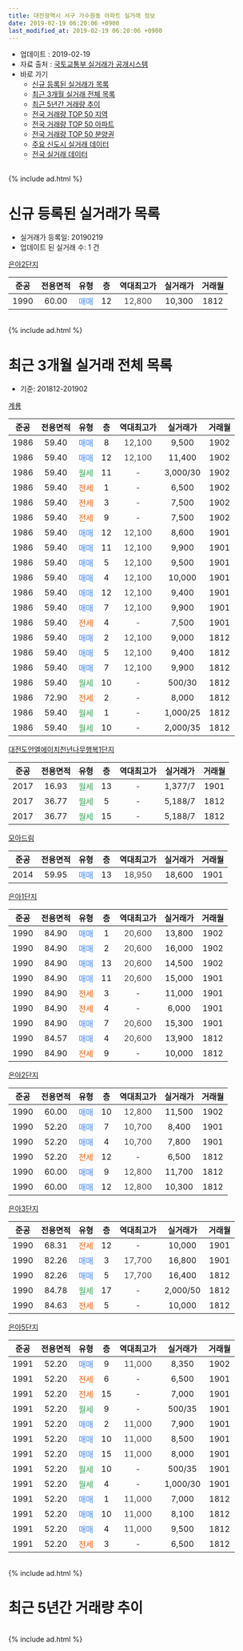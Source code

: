 ```yaml
---
title: 대전광역시 서구 가수원동 아파트 실거래 정보
date: 2019-02-19 06:20:06 +0900
last_modified_at: 2019-02-19 06:20:06 +0900
---
```


* 업데이트 : 2019-02-19
* 자료 출처 : [국토교통부 실거래가 공개시스템](http://rt.molit.go.kr)
* 바로 가기
    * [신규 등록된 실거래가 목록](#신규-등록된-실거래가-목록)
    * [최근 3개월 실거래 전체 목록](#최근-3개월-실거래-전체-목록)
    * [최근 5년간 거래량 추이](#최근-5년간-거래량-추이)
    * [전국 거래량 TOP 50 지역](https://inasie.github.io/apt-trade-info/최근-3개월-전국에서-가장-거래가-많이-발생한-지역)
    * [전국 거래량 TOP 50 아파트](https://inasie.github.io/apt-trade-info/최근-3개월-전국에서-가장-거래가-많이-발생한-아파트)
    * [전국 거래량 TOP 50 분양권](https://inasie.github.io/apt-trade-info/최근-3개월-전국에서-가장-거래가-많이-발생한-분양권)
    * [주요 신도시 실거래 데이터](https://inasie.github.io/apt-trade-info/주요-신도시)
    * [전국 실거래 데이터](https://inasie.github.io/apt-trade-info/전국)
<br>
{% include ad.html %}
<br>

# 신규 등록된 실거래가 목록
* 실거래가 등록일: 20190219
* 업데이트 된 실거래 수: 1 건


[은아2단지](https://search.naver.com/search.naver?query=%EB%8C%80%EC%A0%84%EA%B4%91%EC%97%AD%EC%8B%9C+%EC%84%9C%EA%B5%AC+%EA%B0%80%EC%88%98%EC%9B%90%EB%8F%99+%EC%9D%80%EC%95%842%EB%8B%A8%EC%A7%80)

|준공|전용면적|유형|층|역대최고가|실거래가|거래월|
|:---:|:---:|:---:|:---:|:---:|:---:|:---:|
|1990|60.00|<span style="color:#4285f3">매매</span>|12|<span style="color:#444444">12,800</span>|10,300|1812|


<br>
{% include ad.html %}
<br>

# 최근 3개월 실거래 전체 목록
* 기준: 201812-201902


[계룡](https://search.naver.com/search.naver?query=%EB%8C%80%EC%A0%84%EA%B4%91%EC%97%AD%EC%8B%9C+%EC%84%9C%EA%B5%AC+%EA%B0%80%EC%88%98%EC%9B%90%EB%8F%99+%EA%B3%84%EB%A3%A1)

|준공|전용면적|유형|층|역대최고가|실거래가|거래월|
|:---:|:---:|:---:|:---:|:---:|:---:|:---:|
|1986|59.40|<span style="color:#4285f3">매매</span>|8|<span style="color:#444444">12,100</span>|9,500|1902|
|1986|59.40|<span style="color:#4285f3">매매</span>|12|<span style="color:#444444">12,100</span>|11,400|1902|
|1986|59.40|<span style="color:#34a853">월세</span>|11|<span style="color:#444444">-</span>|3,000/30|1902|
|1986|59.40|<span style="color:#ff5a00">전세</span>|1|<span style="color:#444444">-</span>|6,500|1902|
|1986|59.40|<span style="color:#ff5a00">전세</span>|3|<span style="color:#444444">-</span>|7,500|1902|
|1986|59.40|<span style="color:#ff5a00">전세</span>|9|<span style="color:#444444">-</span>|7,500|1902|
|1986|59.40|<span style="color:#4285f3">매매</span>|12|<span style="color:#444444">12,100</span>|8,600|1901|
|1986|59.40|<span style="color:#4285f3">매매</span>|11|<span style="color:#444444">12,100</span>|9,900|1901|
|1986|59.40|<span style="color:#4285f3">매매</span>|5|<span style="color:#444444">12,100</span>|9,500|1901|
|1986|59.40|<span style="color:#4285f3">매매</span>|4|<span style="color:#444444">12,100</span>|10,000|1901|
|1986|59.40|<span style="color:#4285f3">매매</span>|12|<span style="color:#444444">12,100</span>|9,400|1901|
|1986|59.40|<span style="color:#4285f3">매매</span>|7|<span style="color:#444444">12,100</span>|9,900|1901|
|1986|59.40|<span style="color:#ff5a00">전세</span>|4|<span style="color:#444444">-</span>|7,500|1901|
|1986|59.40|<span style="color:#4285f3">매매</span>|2|<span style="color:#444444">12,100</span>|9,000|1812|
|1986|59.40|<span style="color:#4285f3">매매</span>|5|<span style="color:#444444">12,100</span>|9,400|1812|
|1986|59.40|<span style="color:#4285f3">매매</span>|7|<span style="color:#444444">12,100</span>|9,900|1812|
|1986|59.40|<span style="color:#34a853">월세</span>|10|<span style="color:#444444">-</span>|500/30|1812|
|1986|72.90|<span style="color:#ff5a00">전세</span>|2|<span style="color:#444444">-</span>|8,000|1812|
|1986|59.40|<span style="color:#34a853">월세</span>|1|<span style="color:#444444">-</span>|1,000/25|1812|
|1986|59.40|<span style="color:#34a853">월세</span>|10|<span style="color:#444444">-</span>|2,000/35|1812|

[대전도안엘에이치천년나무행복1단지](https://search.naver.com/search.naver?query=%EB%8C%80%EC%A0%84%EA%B4%91%EC%97%AD%EC%8B%9C+%EC%84%9C%EA%B5%AC+%EA%B0%80%EC%88%98%EC%9B%90%EB%8F%99+%EB%8C%80%EC%A0%84%EB%8F%84%EC%95%88%EC%97%98%EC%97%90%EC%9D%B4%EC%B9%98%EC%B2%9C%EB%85%84%EB%82%98%EB%AC%B4%ED%96%89%EB%B3%B51%EB%8B%A8%EC%A7%80)

|준공|전용면적|유형|층|역대최고가|실거래가|거래월|
|:---:|:---:|:---:|:---:|:---:|:---:|:---:|
|2017|16.93|<span style="color:#34a853">월세</span>|13|<span style="color:#444444">-</span>|1,377/7|1901|
|2017|36.77|<span style="color:#34a853">월세</span>|5|<span style="color:#444444">-</span>|5,188/7|1812|
|2017|36.77|<span style="color:#34a853">월세</span>|15|<span style="color:#444444">-</span>|5,188/7|1812|

[모아드림](https://search.naver.com/search.naver?query=%EB%8C%80%EC%A0%84%EA%B4%91%EC%97%AD%EC%8B%9C+%EC%84%9C%EA%B5%AC+%EA%B0%80%EC%88%98%EC%9B%90%EB%8F%99+%EB%AA%A8%EC%95%84%EB%93%9C%EB%A6%BC)

|준공|전용면적|유형|층|역대최고가|실거래가|거래월|
|:---:|:---:|:---:|:---:|:---:|:---:|:---:|
|2014|59.95|<span style="color:#4285f3">매매</span>|13|<span style="color:#444444">18,950</span>|18,600|1901|

[은아1단지](https://search.naver.com/search.naver?query=%EB%8C%80%EC%A0%84%EA%B4%91%EC%97%AD%EC%8B%9C+%EC%84%9C%EA%B5%AC+%EA%B0%80%EC%88%98%EC%9B%90%EB%8F%99+%EC%9D%80%EC%95%841%EB%8B%A8%EC%A7%80)

|준공|전용면적|유형|층|역대최고가|실거래가|거래월|
|:---:|:---:|:---:|:---:|:---:|:---:|:---:|
|1990|84.90|<span style="color:#4285f3">매매</span>|1|<span style="color:#444444">20,600</span>|13,800|1902|
|1990|84.90|<span style="color:#4285f3">매매</span>|2|<span style="color:#444444">20,600</span>|16,000|1902|
|1990|84.90|<span style="color:#4285f3">매매</span>|13|<span style="color:#444444">20,600</span>|14,500|1902|
|1990|84.90|<span style="color:#4285f3">매매</span>|11|<span style="color:#444444">20,600</span>|15,000|1901|
|1990|84.90|<span style="color:#ff5a00">전세</span>|3|<span style="color:#444444">-</span>|11,000|1901|
|1990|84.90|<span style="color:#ff5a00">전세</span>|4|<span style="color:#444444">-</span>|6,000|1901|
|1990|84.90|<span style="color:#4285f3">매매</span>|7|<span style="color:#444444">20,600</span>|15,300|1901|
|1990|84.57|<span style="color:#4285f3">매매</span>|4|<span style="color:#444444">20,600</span>|13,900|1812|
|1990|84.90|<span style="color:#ff5a00">전세</span>|9|<span style="color:#444444">-</span>|10,000|1812|

[은아2단지](https://search.naver.com/search.naver?query=%EB%8C%80%EC%A0%84%EA%B4%91%EC%97%AD%EC%8B%9C+%EC%84%9C%EA%B5%AC+%EA%B0%80%EC%88%98%EC%9B%90%EB%8F%99+%EC%9D%80%EC%95%842%EB%8B%A8%EC%A7%80)

|준공|전용면적|유형|층|역대최고가|실거래가|거래월|
|:---:|:---:|:---:|:---:|:---:|:---:|:---:|
|1990|60.00|<span style="color:#4285f3">매매</span>|10|<span style="color:#444444">12,800</span>|11,500|1902|
|1990|52.20|<span style="color:#4285f3">매매</span>|7|<span style="color:#444444">10,700</span>|8,400|1901|
|1990|52.20|<span style="color:#4285f3">매매</span>|4|<span style="color:#444444">10,700</span>|7,800|1901|
|1990|52.20|<span style="color:#ff5a00">전세</span>|12|<span style="color:#444444">-</span>|6,500|1812|
|1990|60.00|<span style="color:#4285f3">매매</span>|9|<span style="color:#444444">12,800</span>|11,700|1812|
|1990|60.00|<span style="color:#4285f3">매매</span>|12|<span style="color:#444444">12,800</span>|10,300|1812|

[은아3단지](https://search.naver.com/search.naver?query=%EB%8C%80%EC%A0%84%EA%B4%91%EC%97%AD%EC%8B%9C+%EC%84%9C%EA%B5%AC+%EA%B0%80%EC%88%98%EC%9B%90%EB%8F%99+%EC%9D%80%EC%95%843%EB%8B%A8%EC%A7%80)

|준공|전용면적|유형|층|역대최고가|실거래가|거래월|
|:---:|:---:|:---:|:---:|:---:|:---:|:---:|
|1990|68.31|<span style="color:#ff5a00">전세</span>|12|<span style="color:#444444">-</span>|10,000|1901|
|1990|82.26|<span style="color:#4285f3">매매</span>|3|<span style="color:#444444">17,700</span>|16,800|1901|
|1990|82.26|<span style="color:#4285f3">매매</span>|5|<span style="color:#444444">17,700</span>|16,400|1812|
|1990|84.78|<span style="color:#34a853">월세</span>|17|<span style="color:#444444">-</span>|2,000/50|1812|
|1990|84.63|<span style="color:#ff5a00">전세</span>|5|<span style="color:#444444">-</span>|10,000|1812|


<script async src="//pagead2.googlesyndication.com/pagead/js/adsbygoogle.js"></script>
<!-- 기본 -->
<ins class="adsbygoogle"
     style="display:block"
     data-ad-client="ca-pub-2446590836940007"
     data-ad-slot="1659523306"
     data-ad-format="auto"
     data-full-width-responsive="true"></ins>
<script>
(adsbygoogle = window.adsbygoogle || []).push({});
</script>


[은아5단지](https://search.naver.com/search.naver?query=%EB%8C%80%EC%A0%84%EA%B4%91%EC%97%AD%EC%8B%9C+%EC%84%9C%EA%B5%AC+%EA%B0%80%EC%88%98%EC%9B%90%EB%8F%99+%EC%9D%80%EC%95%845%EB%8B%A8%EC%A7%80)

|준공|전용면적|유형|층|역대최고가|실거래가|거래월|
|:---:|:---:|:---:|:---:|:---:|:---:|:---:|
|1991|52.20|<span style="color:#4285f3">매매</span>|9|<span style="color:#444444">11,000</span>|8,350|1902|
|1991|52.20|<span style="color:#ff5a00">전세</span>|6|<span style="color:#444444">-</span>|6,500|1901|
|1991|52.20|<span style="color:#ff5a00">전세</span>|15|<span style="color:#444444">-</span>|7,000|1901|
|1991|52.20|<span style="color:#34a853">월세</span>|9|<span style="color:#444444">-</span>|500/35|1901|
|1991|52.20|<span style="color:#4285f3">매매</span>|2|<span style="color:#444444">11,000</span>|7,900|1901|
|1991|52.20|<span style="color:#4285f3">매매</span>|10|<span style="color:#444444">11,000</span>|8,500|1901|
|1991|52.20|<span style="color:#4285f3">매매</span>|15|<span style="color:#444444">11,000</span>|8,000|1901|
|1991|52.20|<span style="color:#34a853">월세</span>|10|<span style="color:#444444">-</span>|500/35|1901|
|1991|52.20|<span style="color:#34a853">월세</span>|4|<span style="color:#444444">-</span>|1,000/30|1901|
|1991|52.20|<span style="color:#4285f3">매매</span>|1|<span style="color:#444444">11,000</span>|7,000|1812|
|1991|52.20|<span style="color:#4285f3">매매</span>|10|<span style="color:#444444">11,000</span>|8,100|1812|
|1991|52.20|<span style="color:#4285f3">매매</span>|4|<span style="color:#444444">11,000</span>|9,500|1812|
|1991|52.20|<span style="color:#ff5a00">전세</span>|3|<span style="color:#444444">-</span>|6,500|1812|


<br>
{% include ad.html %}
<br>

# 최근 5년간 거래량 추이


<div style="width:100%;">
    <canvas id="deal_progress" height="200"></canvas>
</div>

<script>
new Chart(document.getElementById("deal_progress"), {
    type: 'line',
    data: {
        labels: ['201402','201403','201404','201405','201406','201407','201408','201409','201410','201411','201412','201501','201502','201503','201504','201505','201506','201507','201508','201509','201510','201511','201512','201601','201602','201603','201604','201605','201606','201607','201608','201609','201610','201611','201612','201701','201702','201703','201704','201705','201706','201707','201708','201709','201710','201711','201712','201801','201802','201803','201804','201805','201806','201807','201808','201809','201810','201811','201812','201901','201902'],
        datasets: [{
            label: '매매',
            pointRadius: 1,
            data: [28, 17, 15, 14, 17, 14, 32, 42, 28, 38, 18, 16, 14, 27, 11, 16, 19, 24, 22, 21, 23, 8, 24, 16, 15, 13, 20, 19, 13, 13, 15, 13, 24, 22, 16, 14, 15, 19, 13, 19, 14, 20, 20, 14, 11, 17, 12, 15, 11, 24, 14, 12, 8, 17, 13, 17, 18, 12, 10, 15, 7],
            borderColor: "rgba(255, 201, 14, 1)",
            backgroundColor: "rgba(255, 201, 14, 0.5)",
            fill: false,
            lineTension: 0
        },{
            label: '전월세',
            pointRadius: 1,
            data: [19, 21, 14, 15, 7, 18, 17, 21, 24, 31, 15, 21, 10, 16, 18, 18, 13, 12, 14, 13, 16, 19, 15, 19, 24, 16, 16, 10, 16, 15, 17, 15, 15, 12, 6, 10, 10, 16, 9, 10, 8, 8, 9, 7, 11, 15, 20, 13, 10, 11, 8, 8, 6, 9, 7, 13, 12, 14, 11, 10, 4],
            borderColor: "rgba(0, 141, 185, 1)",
            backgroundColor: "rgba(0, 141, 185, 0.5)",
            fill: false,
            lineTension: 0
        }
        ]
    },
    options: {
        responsive: true,
        title: {
            display: false
        },
        tooltips: {
            mode: 'index',
            intersect: false
        },
        hover: {
            mode: 'nearest',
            intersect: true
        },
        scales: {
            xAxes: [{
                display: true,
                scaleLabel: {
                    display: true,
                    labelString: '년/월'
                }
            }],
            yAxes: [{
                display: true,
                ticks: {
                    suggestedMin: 0,
                },
                scaleLabel: {
                    display: true,
                    labelString: '실거래 수'
                }
            }]
        }
    }
});

</script>


<br>
{% include ad.html %}
<br>

